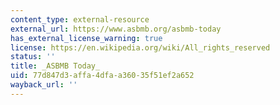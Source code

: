 ```yaml
---
content_type: external-resource
external_url: https://www.asbmb.org/asbmb-today
has_external_license_warning: true
license: https://en.wikipedia.org/wiki/All_rights_reserved
status: ''
title: _ASBMB Today_
uid: 77d847d3-affa-4dfa-a360-35f51ef2a652
wayback_url: ''
---
```

